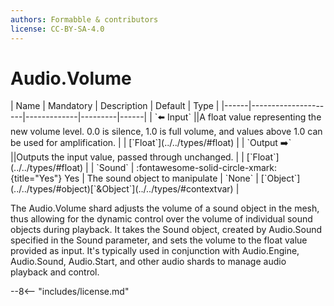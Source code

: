 ```yaml
---
authors: Formabble & contributors
license: CC-BY-SA-4.0
---
```



# Audio.Volume

<div class="sh-parameters" markdown="1">
| Name | Mandatory | Description | Default | Type |
|------|---------------------|-------------|---------|------|
| `⬅️ Input` ||A float value representing the new volume level. 0.0 is silence, 1.0 is full volume, and values above 1.0 can be used for amplification. | | [`Float`](../../types/#float) |
| `Output ➡️` ||Outputs the input value, passed through unchanged. | | [`Float`](../../types/#float) |
| `Sound` | :fontawesome-solid-circle-xmark:{title="Yes"} Yes  | The sound object to manipulate | `None` | [`Object`](../../types/#object)[`&Object`](../../types/#contextvar) |

</div>

The Audio.Volume shard adjusts the volume of a sound object in the mesh, thus allowing for the dynamic control over the volume of individual sound objects during playback. It takes the Sound object, created by Audio.Sound specified in the Sound parameter, and sets the volume to the float value provided as input. It's typically used in conjunction with Audio.Engine, Audio.Sound, Audio.Start, and other audio shards to manage audio playback and control.

--8<-- "includes/license.md"

